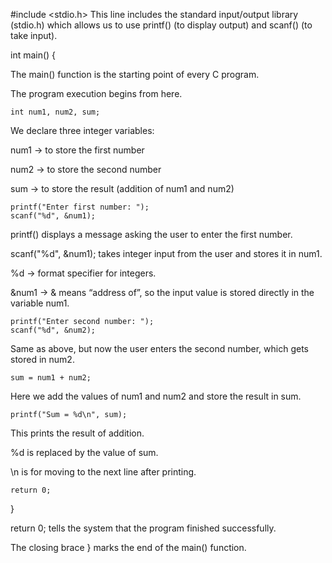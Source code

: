 #include <stdio.h>
This line includes the standard input/output library (stdio.h) which allows us to use printf() (to display output) and scanf() (to take input).

int main() {


The main() function is the starting point of every C program.

The program execution begins from here.

    int num1, num2, sum;


We declare three integer variables:

num1 → to store the first number

num2 → to store the second number

sum → to store the result (addition of num1 and num2)

    printf("Enter first number: ");
    scanf("%d", &num1);


printf() displays a message asking the user to enter the first number.

scanf("%d", &num1); takes integer input from the user and stores it in num1.

%d → format specifier for integers.

&num1 → & means “address of”, so the input value is stored directly in the variable num1.

    printf("Enter second number: ");
    scanf("%d", &num2);


Same as above, but now the user enters the second number, which gets stored in num2.

    sum = num1 + num2;


Here we add the values of num1 and num2 and store the result in sum.

    printf("Sum = %d\n", sum);


This prints the result of addition.

%d is replaced by the value of sum.

\n is for moving to the next line after printing.

    return 0;
}


return 0; tells the system that the program finished successfully.

The closing brace } marks the end of the main() function.
